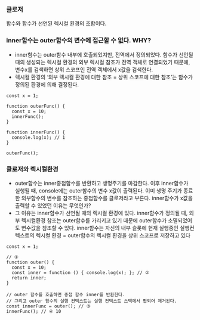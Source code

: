 ### 클로저

함수와 함수가 선언된 렉시컬 환경의 조합이다. 

### inner함수는 outer함수의 변수에 접근할 수 없다. WHY?

- inner함수는 outer함수 내부에 호출되었지만, 전역에서 정의되었다. 함수가 선언될 때의 생성되는 렉시컬 환경의 외부 렉시컬 참조가 전역 객체로 연결되었기 때문에, 변수x를 검색하면 상위 스코프인 전역 객체에서 x값을 검색한다.
- 렉시컬 환경의 ‘외부 렉시컬 환경에 대한 참조 = 상위 스코프에 대한 참조’는 함수가 정의된 환경에 의해 결정된다.

```tsx
const x = 1;

function outerFunc() {
  const x = 10;
  innerFunc();
}

function innerFunc() {
  console.log(x); // 1
}

outerFunc();
```

### 클로저와 렉시컬환경

- outer함수는 inner중첩함수를 반환하고 생명주기를 마감한다. 이후 inner함수가 실행될 때, console에는 outer함수의 변수 x값이 출력된다. 이미 생명 주기가 종료한 외부함수의 변수를 참조하는 중첩함수를 클로저라고 부른다. inner함수가 x값을 출력할 수 있었던 이유는 무엇인가?
- 그 이유는 inner함수가 선언될 때의 렉시컬 환경에 있다. inner함수가 정의될 때, 외부 렉시컬환경 참조는 outer함수를 가리키고 있기 때문에 outer함수가 소멸되었어도 변수값을 참조할 수 있다. inner함수는 자신의 내부 슬롯에 현재 실행중인 실행컨텍스트의 렉시컬 환경 = outer함수의 렉시컬 환경을 상위 스코프로 저장하고 있다

```tsx
const x = 1;

// ①
function outer() {
  const x = 10;
  const inner = function () { console.log(x); }; // ②
  return inner;
}

// outer 함수를 호출하면 중첩 함수 inner를 반환한다.
// 그리고 outer 함수의 실행 컨텍스트는 실행 컨텍스트 스택에서 팝되어 제거된다.
const innerFunc = outer(); // ③
innerFunc(); // ④ 10
```
